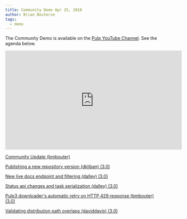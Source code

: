 ```yaml
---
title: Community Demo Apr 25, 2018
author: Brian Bouterse
tags:
  - demo
---
```

The Community Demo is available on the [Pulp YouTube Channel](https://www.youtube.com/channel/UCI43Ffs4VPDv7awXvvBJfRQ). See the agenda below.

<iframe width="560" height="315" src="https://www.youtube.com/embed/4uV0s_yF2TA" frameborder="0" allowfullscreen></iframe>

[Community Update (bmbouter)](http://www.youtube.com/watch?v=4uV0s_yF2TA&t=0m30s)

[Publishing a new repository version (dkliban) (3.0)](http://www.youtube.com/watch?v=4uV0s_yF2TA&t=6m14s)

[New live docs endpoint and filtering (dalley) (3.0)](http://www.youtube.com/watch?v=4uV0s_yF2TA&t=8m19s)

[Status api changes and task serialization (dalley) (3.0)](http://www.youtube.com/watch?v=4uV0s_yF2TA&t=13m53s)

[Pulp3 downloader's automatic retry on HTTP 429 response (bmbouter) (3.0)](http://www.youtube.com/watch?v=4uV0s_yF2TA&t=19m38s)

[Validating distribution path overlaps (daviddavis) (3.0)](http://www.youtube.com/watch?v=4uV0s_yF2TA&t=23m10s)
